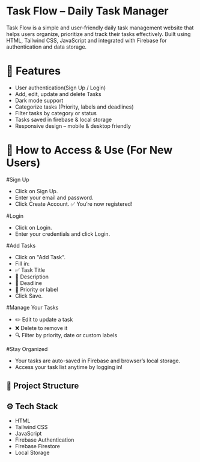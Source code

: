 # Task Flow – Daily Task Manager
Task Flow is a simple and user-friendly daily task management website that helps users organize, prioritize and track their tasks effectively. Built using HTML, Tailwind CSS, JavaScript and integrated with Firebase for authentication and data storage.

# 📌 Features
- User authentication(Sign Up / Login)
- Add, edit, update and delete Tasks
- Dark mode support
- Categorize tasks (Priority, labels and deadlines)
- Filter tasks by category or status
- Tasks saved in firebase & local storage
- Responsive design – mobile & desktop friendly

# 🧭 How to Access & Use (For New Users)
#Sign Up  
- Click on Sign Up.
- Enter your email and password.
- Click Create Account.
✅ You’re now registered!

#Login  
- Click on Login.
- Enter your credentials and click Login.

#Add Tasks  
- Click on "Add Task".
- Fill in:
- ✅ Task Title
- 📝 Description
- 📅 Deadline
- 🔺 Priority or label
- Click Save.

#Manage Your Tasks  
- ✏️ Edit to update a task  
- ❌ Delete to remove it  
- 🔍 Filter by priority, date or custom labels

#Stay Organized  
- Your tasks are auto-saved in Firebase and browser’s local storage.
- Access your task list anytime by logging in!

## 📂 Project Structure
## ⚙️ Tech Stack
- HTML 
- Tailwind CSS  
- JavaScript  
- Firebase Authentication  
- Firebase Firestore  
- Local Storage
